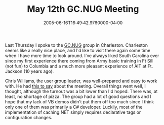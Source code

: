 ﻿---
title: May 12th GC.NUG Meeting
date: "2005-06-16T16:49:42.9760000-04:00"
description: Last Thursday I spoke to the GC.NUG group in Charleston.
featuredImage: /img/default-post-image.jpg
---

Last Thursday I spoke to the [GC.NUG](http://groups.yahoo.com/group/GCNUG) group in Charleston. Charleston seems like a really nice place, and I'd like to visit there again some time when I have more time to look around. I've always liked South Carolina ever since my first experience there coming from Army basic training in Ft Sill (not fun) to Columbia and a much more pleasant experience of AIT at Ft. Jackson (10 years ago).

Chris Williams, the user group leader, was well-prepared and easy to work with. He had [this to say](http://geekswithblogs.net/cwilliams/archive/2005/05/13/39611.aspx) about the meeting. Overall things went well, I thought, although the turnout was a bit lower than I'd hoped. There was, at least, no shortage of pizza. The group had a lot of good questions and I hope that my lack of VB demos didn't put them off too much since I think only one of them was primarily a C# developer. Luckily, most of the implementation of caching.NET simply requires declarative tags or configuration changes.

